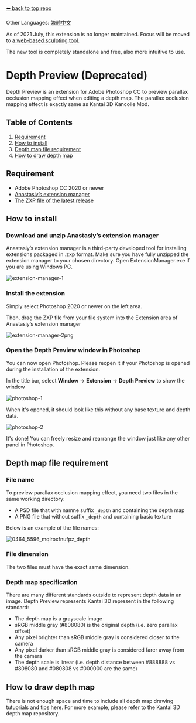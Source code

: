 [⬅️ back to top repo](https://github.com/laplamgor/kantai3d)

Other Languages: [繁體中文](https://github.com/laplamgor/kantai3d-photoshop-extension/blob/master/README.zh-Hant.md)

As of 2021 July, this extension is no longer maintained. Focus will be moved to [a web-based sculpting tool](https://github.com/laplamgor/kantai3d-online-editor).

The new tool is completely standalone and free, also more intuitive to use.

# Depth Preview (Deprecated)
Depth Preview is an extension for Adobe Photoshop CC to preview parallax occlusion mapping effect when editing a depth map. The parallax occlusion mapping effect is exactly same as Kantai 3D Kancolle Mod.


## Table of Contents
1. [Requirement](#requirement)
2. [How to install](#how-to-install)
3. [Depth map file requirement](#depth-map-file-requirement)
4. [How to draw depth map](#how-to-draw-depth-map)

## Requirement
- Adobe Photoshop CC 2020 or newer
- [Anastasiy’s extension manager](https://install.anastasiy.com/)
- [The ZXP file of the latest release](https://github.com/laplamgor/kantai3d-photoshop-extension/releases)


## How to install
### Download and unzip Anastasiy’s extension manager
Anastasiy’s extension manager is a third-party developed tool for installing extensions packaged in .zxp format.
Make sure you have fully unzipped the extension manager to your chosen directory.
Open ExtensionManager.exe if you are using Windows PC.

![extension-manager-1](https://user-images.githubusercontent.com/11514317/79686712-ff581000-8274-11ea-980b-a54fb0a0410e.png)

### Install the extension
Simply select Photoshop 2020 or newer on the left area.

Then, drag the ZXP file from your file system into the Extension area of Anastasiy’s extension manager

![extension-manager-2png](https://user-images.githubusercontent.com/11514317/79686714-0121d380-8275-11ea-926b-b94163c64cb5.png)

### Open the Depth Preview window in Photoshop
You can now open Photoshop. Please reopen it if your Photoshop is opened during the installation of the extension.

In the title bar, select **Window** -> **Extension** -> **Depth Preview** to show the window

![photoshop-1](https://user-images.githubusercontent.com/11514317/79686807-ab016000-8275-11ea-8dec-356634d3eed9.png)

When it's opened, it should look like this without any base texture and depth data.

![photoshop-2](https://user-images.githubusercontent.com/11514317/79686808-ac328d00-8275-11ea-8e8c-febde0096222.png)

It's done! You can freely resize and rearrange the window just like any other panel in Photoshop.


## Depth map file requirement

### File name
To preview parallax occlusion mapping effect, you need two files in the same working directory:
- A PSD file that with namne suffix `_depth` and containing the depth map
- A PNG file that without suffix `_depth` and containing basic texture

Below is an example of the file names:

![0464_5596_mqlroxfnufpz_depth](https://user-images.githubusercontent.com/11514317/79690104-55d04900-828b-11ea-8b8a-7127de08510d.png)

### File dimension
The two files must have the exact same dimension.

### Depth map specification

There are many different standards outside to represent depth data in an image.
Depth Preview represents Kantai 3D represent in the following standard:
- The depth map is a grayscale image
- sRGB middle gray (#808080) is the original depth (i.e. zero parallax offset)
- Any pixel brighter than sRGB middle gray is considered closer to the camera
- Any pixel darker than sRGB middle gray is considered farer away from the camera
- The depth scale is linear (i.e. depth distance between #888888 vs #808080 and #080808 vs #000000 are the same)

## How to draw depth map
There is not enough space and time to include all depth map drawing tutuorials and tips here.
For more example, please refer to the Kantai 3D depth map repository.
